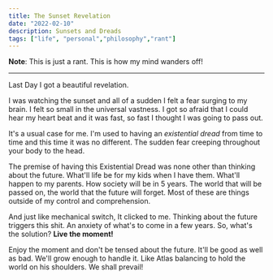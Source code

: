 ```yaml
---
title: The Sunset Revelation
date: "2022-02-10"
description: Sunsets and Dreads
tags: ["life", "personal","philosophy","rant"]
---
```

**Note**:
This is just a rant. This is how my mind wanders off!

---

Last Day I got a beautiful revelation.


I was watching the sunset and all of a sudden I felt a fear surging to my brain. I felt so small in the universal vastness. I got so afraid that I could hear my heart beat and it was fast, so fast I thought I was going to pass out.

It's a usual case for me. I'm used to having an _existential dread_ from time to time and this time it was no different. The sudden fear creeping throughout your body to the head.

The premise of having this Existential Dread was none other than thinking about the future. What'll life be for my kids when I have them. What'll happen to my parents. How society will be in 5 years. The world that will be passed on, the world that the future will forget. Most of these are things outside of my control and comprehension.

And just like mechanical switch, It clicked to me. Thinking about the future triggers this shit. An anxiety of what's to come in a few years. So, what's the solution? **Live the moment!**

Enjoy the moment and don't be tensed about the future. It'll be good as well as bad. We'll grow enough to handle it. Like Atlas balancing to hold the world on his shoulders. We shall prevail!
